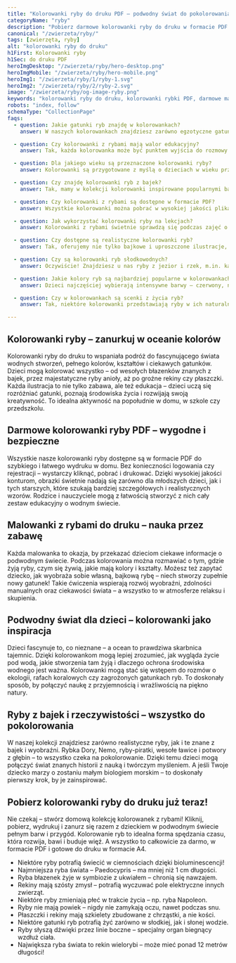 ```yaml
---
title: "Kolorowanki ryby do druku PDF – podwodny świat do pokolorowania"
categoryName: "ryby"
description: "Pobierz darmowe kolorowanki ryby do druku w formacie PDF. Rekiny, błazenki i bajkowe rybki – bez logowania, gotowe do kolorowania i wydruku A4."
canonical: "/zwierzeta/ryby/"
tags: [zwierzęta, ryby]
alt: "kolorowanki ryby do druku"
h1First: Kolorowanki ryby
h1Sec: do druku PDF
heroImgDesktop: "/zwierzeta/ryby/hero-desktop.png"
heroImgMobile: "/zwierzeta/ryby/hero-mobile.png"
heroImg1: "/zwierzeta/ryby/1/ryby-1.svg"
heroImg2: "/zwierzeta/ryby/2/ryby-2.svg"
image: "/zwierzeta/ryby/og-image-ryby.png"
keywords: "kolorowanki ryby do druku, kolorowanki rybki PDF, darmowe malowanki ryby"
robots: "index, follow"
schemaType: "CollectionPage"
faqs:
  - question: Jakie gatunki ryb znajdę w kolorowankach?
    answer: W naszych kolorowankach znajdziesz zarówno egzotyczne gatunki jak błazenki, ryby anioły czy rekiny, jak i bardziej znane ryby słodkowodne – szczupaki, karpie, okonie czy sumy.

  - question: Czy kolorowanki z rybami mają walor edukacyjny?
    answer: Tak, każda kolorowanka może być punktem wyjścia do rozmowy o środowisku wodnym, gatunkach ryb, ich roli w ekosystemie oraz zagrożeniach wynikających z zanieczyszczenia wód.

  - question: Dla jakiego wieku są przeznaczone kolorowanki ryby?
    answer: Kolorowanki są przygotowane z myślą o dzieciach w wieku przedszkolnym i wczesnoszkolnym, ale znajdą się też bardziej szczegółowe wzory dla starszych dzieci lub młodzieży.

  - question: Czy znajdę kolorowanki ryb z bajek?
    answer: Tak, mamy w kolekcji kolorowanki inspirowane popularnymi bajkami, w których występują ryby, np. błazenki podobne do Nemo czy wesołe rybki z podwodnych animacji.

  - question: Czy kolorowanki z rybami są dostępne w formacie PDF?
    answer: Wszystkie kolorowanki można pobrać w wysokiej jakości plikach PDF, gotowych do wydruku w formacie A4 – idealne do domowego lub szkolnego użytku.

  - question: Jak wykorzystać kolorowanki ryby na lekcjach?
    answer: Kolorowanki z rybami świetnie sprawdzą się podczas zajęć o ekosystemach wodnych, ochronie środowiska, a także jako część tematycznych dni, np. „Dzień Oceanów”.

  - question: Czy dostępne są realistyczne kolorowanki ryb?
    answer: Tak, oferujemy nie tylko bajkowe i uproszczone ilustracje, ale również realistyczne sylwetki ryb, które mogą pomóc dzieciom w nauce rozpoznawania gatunków.

  - question: Czy są kolorowanki ryb słodkowodnych?
    answer: Oczywiście! Znajdziesz u nas ryby z jezior i rzek, m.in. karpie, szczupaki, pstrągi i inne gatunki występujące w polskich wodach.

  - question: Jakie kolory ryb są najbardziej popularne w kolorowankach?
    answer: Dzieci najczęściej wybierają intensywne barwy – czerwony, niebieski, pomarańczowy czy zielony, ale warto zachęcać je do naśladowania prawdziwych kolorów ryb z natury.

  - question: Czy w kolorowankach są scenki z życia ryb?
    answer: Tak, niektóre kolorowanki przedstawiają ryby w ich naturalnym środowisku – pływające w ławicach, ukryte wśród roślin wodnych czy polujące w głębinach.

---
```


## Kolorowanki ryby – zanurkuj w oceanie kolorów

Kolorowanki ryby do druku to wspaniała podróż do fascynującego świata wodnych stworzeń, pełnego kolorów, kształtów i ciekawych gatunków. Dzieci mogą kolorować wszystko – od wesołych błazenków znanych z bajek, przez majestatyczne ryby anioły, aż po groźne rekiny czy płaszczki. Każda ilustracja to nie tylko zabawa, ale też edukacja – dzieci uczą się rozróżniać gatunki, poznają środowiska życia i rozwijają swoją kreatywność. To idealna aktywność na popołudnie w domu, w szkole czy przedszkolu.

## Darmowe kolorowanki ryby PDF – wygodne i bezpieczne

Wszystkie nasze kolorowanki ryby dostępne są w formacie PDF do szybkiego i łatwego wydruku w domu. Bez konieczności logowania czy rejestracji – wystarczy kliknąć, pobrać i drukować. Dzięki wysokiej jakości konturom, obrazki świetnie nadają się zarówno dla młodszych dzieci, jak i tych starszych, które szukają bardziej szczegółowych i realistycznych wzorów. Rodzice i nauczyciele mogą z łatwością stworzyć z nich cały zestaw edukacyjny o wodnym świecie.

## Malowanki z rybami do druku – nauka przez zabawę

Każda malowanka to okazja, by przekazać dzieciom ciekawe informacje o podwodnym świecie. Podczas kolorowania można rozmawiać o tym, gdzie żyją ryby, czym się żywią, jakie mają kolory i kształty. Możesz też zapytać dziecko, jak wyobraża sobie własną, bajkową rybę – niech stworzy zupełnie nowy gatunek! Takie ćwiczenia wspierają rozwój wyobraźni, zdolności manualnych oraz ciekawości świata – a wszystko to w atmosferze relaksu i skupienia.

## Podwodny świat dla dzieci – kolorowanki jako inspiracja

Dzieci fascynuje to, co nieznane – a ocean to prawdziwa skarbnica tajemnic. Dzięki kolorowankom mogą lepiej zrozumieć, jak wygląda życie pod wodą, jakie stworzenia tam żyją i dlaczego ochrona środowiska wodnego jest ważna. Kolorowanki mogą stać się wstępem do rozmów o ekologii, rafach koralowych czy zagrożonych gatunkach ryb. To doskonały sposób, by połączyć naukę z przyjemnością i wrażliwością na piękno natury.

## Ryby z bajek i rzeczywistości – wszystko do pokolorowania

W naszej kolekcji znajdziesz zarówno realistyczne ryby, jak i te znane z bajek i wyobraźni. Rybka Dory, Nemo, ryby-piratki, wesołe ławice i potwory z głębin – to wszystko czeka na pokolorowanie. Dzięki temu dzieci mogą połączyć świat znanych historii z nauką i twórczym myśleniem. A jeśli Twoje dziecko marzy o zostaniu małym biologiem morskim – to doskonały pierwszy krok, by je zainspirować.

## Pobierz kolorowanki ryby do druku już teraz!

Nie czekaj – stwórz domową kolekcję kolorowanek z rybami! Kliknij, pobierz, wydrukuj i zanurz się razem z dzieckiem w podwodnym świecie pełnym barw i przygód. Kolorowanie ryb to idealna forma spędzania czasu, która rozwija, bawi i buduje więź. A wszystko to całkowicie za darmo, w formacie PDF i gotowe do druku w formacie A4.

<ul class="grid grid-cols-1 mb-3 sm:grid-cols-2 md:grid-cols-3 lg:grid-cols-5 gap-x-6 gap-y-3 text-center text-base md:text-lg font-light max-w-6xl mx-auto">
  <li class="bg-none text-black p-2 flex items-center justify-center font-medium rounded border-4 border-dotted border-orange-500">Niektóre ryby potrafią świecić w ciemnościach dzięki bioluminescencji!</li>
  <li class="bg-none text-black p-2 flex items-center justify-center font-medium rounded border-4 border-dotted border-yellow-500">Najmniejsza ryba świata – Paedocypris – ma mniej niż 1 cm długości.</li>
  <li class="bg-none text-black p-2 flex items-center justify-center font-medium rounded border-4 border-dotted border-blue-400">Ryba błazenek żyje w symbiozie z ukwiałem – chronią się nawzajem.</li>
  <li class="bg-none text-black p-2 flex items-center justify-center font-medium rounded border-4 border-dotted border-green-500">Rekiny mają szósty zmysł – potrafią wyczuwać pole elektryczne innych zwierząt.</li>
  <li class="bg-none text-black p-2 flex items-center justify-center font-medium rounded border-4 border-dotted border-tertiary-400">Niektóre ryby zmieniają płeć w trakcie życia – np. ryba Napoleon.</li>
  <li class="bg-none text-black p-2 flex items-center justify-center font-medium rounded border-4 border-dotted border-red-500">Ryby nie mają powiek – nigdy nie zamykają oczu, nawet podczas snu.</li>
  <li class="bg-none text-black p-2 flex items-center justify-center font-medium rounded border-4 border-dotted border-sec-500">Płaszczki i rekiny mają szkielety zbudowane z chrząstki, a nie kości.</li>
  <li class="bg-none text-black p-2 flex items-center justify-center font-medium rounded border-4 border-dotted border-pink-400">Niektóre gatunki ryb potrafią żyć zarówno w słodkiej, jak i słonej wodzie.</li>
  <li class="bg-none text-black p-2 flex items-center justify-center font-medium rounded border-4 border-dotted border-indigo-400">Ryby słyszą dźwięki przez linie boczne – specjalny organ biegnący wzdłuż ciała.</li>
  <li class="bg-none text-black p-2 flex items-center justify-center font-medium rounded border-4 border-dotted border-lime-500">Największa ryba świata to rekin wielorybi – może mieć ponad 12 metrów długości!</li>
</ul>

